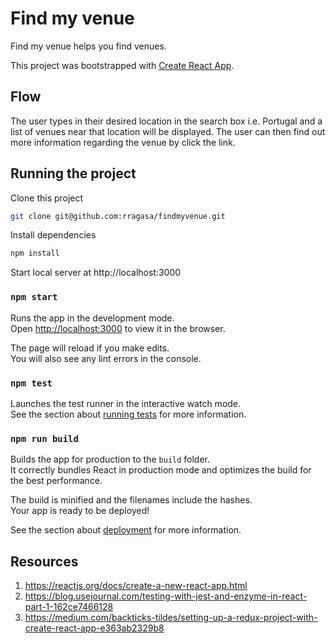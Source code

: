 # Find my venue

Find my venue helps you find venues.

This project was bootstrapped with [Create React App](https://github.com/facebook/create-react-app).

## Flow

The user types in their desired location in the search box i.e. Portugal and a list
of venues near that location will be displayed. The user can then find out more
information regarding the venue by click the link.

## Running the project

Clone this project

```bash
git clone git@github.com:rragasa/findmyvenue.git
```

Install dependencies

```bash
npm install
```

Start local server at http://localhost:3000

### `npm start`

Runs the app in the development mode.<br>
Open [http://localhost:3000](http://localhost:3000) to view it in the browser.

The page will reload if you make edits.<br>
You will also see any lint errors in the console.

### `npm test`

Launches the test runner in the interactive watch mode.<br>
See the section about [running tests](https://facebook.github.io/create-react-app/docs/running-tests) for more information.

### `npm run build`

Builds the app for production to the `build` folder.<br>
It correctly bundles React in production mode and optimizes the build for the best performance.

The build is minified and the filenames include the hashes.<br>
Your app is ready to be deployed!

See the section about [deployment](https://facebook.github.io/create-react-app/docs/deployment) for more information.

## Resources

1. https://reactjs.org/docs/create-a-new-react-app.html
2. https://blog.usejournal.com/testing-with-jest-and-enzyme-in-react-part-1-162ce7466128
3. https://medium.com/backticks-tildes/setting-up-a-redux-project-with-create-react-app-e363ab2329b8

